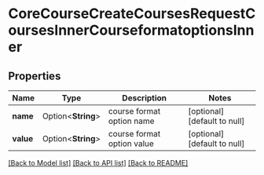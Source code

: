 # CoreCourseCreateCoursesRequestCoursesInnerCourseformatoptionsInner

## Properties

Name | Type | Description | Notes
------------ | ------------- | ------------- | -------------
**name** | Option<**String**> | course format option name | [optional][default to null]
**value** | Option<**String**> | course format option value | [optional][default to null]

[[Back to Model list]](../README.md#documentation-for-models) [[Back to API list]](../README.md#documentation-for-api-endpoints) [[Back to README]](../README.md)


